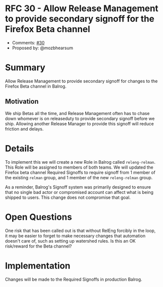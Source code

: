 # RFC 30 - Allow Release Management to provide secondary signoff for the Firefox Beta channel
* Comments: [#30](https://api.github.com/repos/mozilla-releng/releng-rfcs/issues/30)
* Proposed by: @mozbhearsum

# Summary

Allow Release Management to provide secondary signoff for changes to the Firefox Beta channel in Balrog.

## Motivation

We ship Betas all the time, and Release Management often has to chase down whomever is on releaseduty to provide secondary signoff before we ship. Allowing another Release Manager to provide this signoff will reduce friction and delays.

# Details

To implement this we will create a new Role in Balrog called `releng-relman`. This Role will be assigned to members of both teams. We will updated the Firefox beta channel Required Signoffs to require signoff from 1 member of the existing `relman` group, and 1 member of the new `releng-relman` group.

As a reminder, Balrog's Signoff system was primarily designed to ensure that no single bad actor or compromised account can affect what is being shipped to users. This change does not compromise that goal.

# Open Questions

One risk that has been called out is that without RelEng forcibly in the loop, it may be easier to forget to make necessary changes that automation doesn't care of, such as setting up watershed rules. Is this an OK risk/reward for the Beta channel?

# Implementation

Changes will be made to the Required Signoffs in production Balrog.
